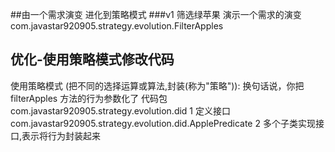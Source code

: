 ##由一个需求演变 进化到策略模式
###v1 筛选绿苹果
演示一个需求的演变 com.javastar920905.strategy.evolution.FilterApples



优化-使用策略模式修改代码
--
使用策略模式 (把不同的选择运算或算法,封装(称为"策略")): 换句话说，你把 filterApples 方法的行为参数化了
代码包 com.javastar920905.strategy.evolution.did
1 定义接口 com.javastar920905.strategy.evolution.did.ApplePredicate
2 多个子类实现接口,表示将行为封装起来 


